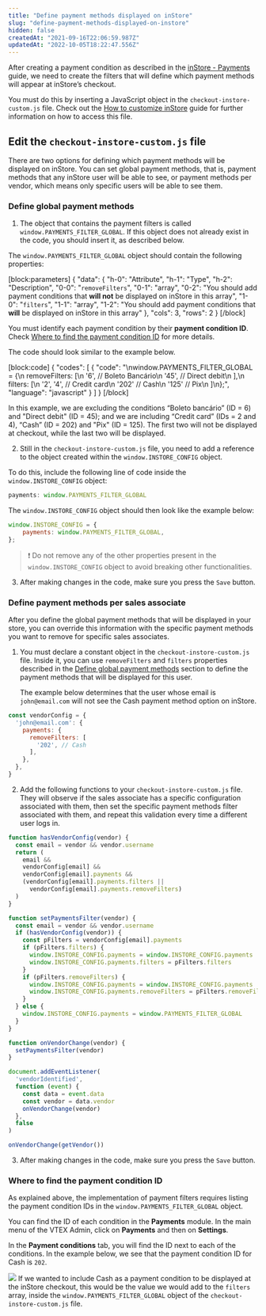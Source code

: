 ```yaml
---
title: "Define payment methods displayed on inStore"
slug: "define-payment-methods-displayed-on-instore"
hidden: false
createdAt: "2021-09-16T22:06:59.987Z"
updatedAt: "2022-10-05T18:22:47.556Z"
---
```

After creating a payment condition as described in the [inStore - Payments](https://help.vtex.com/en/tracks/instore-payments--43B4Nr7uZva5UdwWEt3PEy/2liigRors32hzqBNs2M1Oa) guide, we need to create the filters that will define which payment methods will appear at inStore’s checkout.

You must do this by inserting a JavaScript object in the `checkout-instore-custom.js` file. Check out the [How to customize inStore](https://developers.vtex.com/vtex-rest-api/docs/how-to-customize-instore) guide for further information on how to access this file.

## Edit the `checkout-instore-custom.js` file

There are two options for defining which payment methods will be displayed on inStore. You can set global payment methods, that is, payment methods that any inStore user will be able to see, or payment methods per vendor, which means only specific users will be able to see them.

### Define global payment methods

1. The object that contains the payment filters is called `window.PAYMENTS_FILTER_GLOBAL`. If this object does not already exist in the code, you should insert it, as described below.

The `window.PAYMENTS_FILTER_GLOBAL` object should contain the following properties:

[block:parameters]
{
  "data": {
    "h-0": "Attribute",
    "h-1": "Type",
    "h-2": "Description",
    "0-0": "`removeFilters`",
    "0-1": "array",
    "0-2": "You should add payment conditions that **will not** be displayed on inStore in this array",
    "1-0": "`filters`",
    "1-1": "array",
    "1-2": "You should add payment conditions that **will** be displayed on inStore in this array"
  },
  "cols": 3,
  "rows": 2
}
[/block]

You must identify each payment condition by their **payment condition ID**. Check [Where to find the payment condition ID](#where-to-find-the-payment-condition-id) for more details.

The code should look similar to the example below.

[block:code]
{
  "codes": [
    {
      "code": "\nwindow.PAYMENTS_FILTER_GLOBAL = {\n  removeFilters: [\n    '6', // Boleto Bancário\n    '45', // Direct debit\n  ],\n  filters: [\n    '2', '4', // Credit card\n    '202' // Cash\n    '125' // Pix\n  ]\n};",
      "language": "javascript"
    }
  ]
}
[/block]

In this example, we are excluding the conditions “Boleto bancário” (ID = 6) and "Direct debit" (ID = 45); and we are including “Credit card” (IDs = 2 and 4), “Cash” (ID = 202) and "Pix" (ID = 125). The first two will not be displayed at checkout, while the last two will be displayed.

2. Still in the `checkout-instore-custom.js` file, you need to add a reference to the object created within the `window.INSTORE_CONFIG` object.

To do this, include the following line of code inside the `window.INSTORE_CONFIG` object:

```javascript
payments: window.PAYMENTS_FILTER_GLOBAL
```

The `window.INSTORE_CONFIG` object should then look like the example below:

```javascript
window.INSTORE_CONFIG = {
    payments: window.PAYMENTS_FILTER_GLOBAL,
};
```

>❗ Do not remove any of the other properties present in the `window.INSTORE_CONFIG` object to avoid breaking other functionalities.

3. After making changes in the code, make sure you press the `Save` button.

### Define payment methods per sales associate

After you define the global payment methods that will be displayed in your store, you can override this information with the specific payment methods you want to remove for specific sales associates.

1. You must declare a constant object in the `checkout-instore-custom.js` file. Inside it, you can use `removeFilters` and `filters` properties described in the [Define global payment methods](#define-global-payment-methods) section to define the payment methods that will be displayed for this user.

    The example below determines that the user whose email is `john@email.com` will not see the Cash payment method option on inStore.

```javascript
const vendorConfig = {
  'john@email.com': {
    payments: {
      removeFilters: [
        '202', // Cash
      ],
    },
  },
}
```

2. Add the following functions to your `checkout-instore-custom.js` file. They will observe if the sales associate has a specific configuration associated with them, then set the specific payment methods filter associated with them, and repeat this validation every time a different user logs in.

```javascript
function hasVendorConfig(vendor) {
  const email = vendor && vendor.username
  return (
    email &&
    vendorConfig[email] &&
    vendorConfig[email].payments &&
    (vendorConfig[email].payments.filters ||
      vendorConfig[email].payments.removeFilters)
  )
}

function setPaymentsFilter(vendor) {
  const email = vendor && vendor.username
  if (hasVendorConfig(vendor)) {
    const pFilters = vendorConfig[email].payments
    if (pFilters.filters) {
      window.INSTORE_CONFIG.payments = window.INSTORE_CONFIG.payments || {}
      window.INSTORE_CONFIG.payments.filters = pFilters.filters
    }
    if (pFilters.removeFilters) {
      window.INSTORE_CONFIG.payments = window.INSTORE_CONFIG.payments || {}
      window.INSTORE_CONFIG.payments.removeFilters = pFilters.removeFilters
    }
  } else {
    window.INSTORE_CONFIG.payments = window.PAYMENTS_FILTER_GLOBAL
  }
}

function onVendorChange(vendor) {
  setPaymentsFilter(vendor)
}

document.addEventListener(
  'vendorIdentified',
  function (event) {
    const data = event.data
    const vendor = data.vendor
    onVendorChange(vendor)
  },
  false
)

onVendorChange(getVendor())
```

3. After making changes in the code, make sure you press the `Save` button.

### Where to find the payment condition ID

As explained above, the implementation of payment filters requires listing the payment condition IDs in the `window.PAYMENTS_FILTER_GLOBAL` object.

You can find the ID of each condition in the **Payments** module. In the main menu of the VTEX Admin, click on **Payments** and then on **Settings**.

In the **Payment conditions** tab, you will find the ID next to each of the conditions. In the example below, we see that the payment condition ID for Cash is `202`.

![](https://raw.githubusercontent.com/vtexdocs/dev-portal-content/main/images/define-payment-methods-displayed-on-instore-0.png)
If we wanted to include Cash as a payment condition to be displayed at the inStore checkout, this would be the value we would add to the `filters` array, inside the `window.PAYMENTS_FILTER_GLOBAL` object of the `checkout-instore-custom.js` file.
